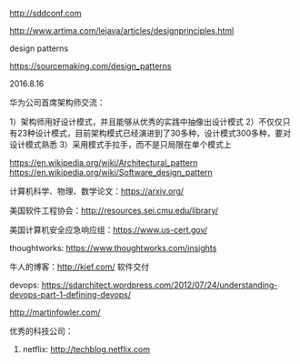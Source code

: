 http://sddconf.com

http://www.artima.com/lejava/articles/designprinciples.html

design patterns

https://sourcemaking.com/design_patterns


2016.8.16

华为公司首席架构师交流：

1）架构师用好设计模式，并且能够从优秀的实践中抽像出设计模式
2）不仅仅只有23种设计模式，目前架构模式已经演进到了30多种，设计模式300多种，要对设计模式熟悉
3）采用模式手拉手，而不是只局限在单个模式上

https://en.wikipedia.org/wiki/Architectural_pattern
https://en.wikipedia.org/wiki/Software_design_pattern

计算机科学、物理、数学论文：https://arxiv.org/

美国软件工程协会：http://resources.sei.cmu.edu/library/

美国计算机安全应急响应组：https://www.us-cert.gov/

thoughtworks: https://www.thoughtworks.com/insights

牛人的博客：http://kief.com/  软件交付

devops: https://sdarchitect.wordpress.com/2012/07/24/understanding-devops-part-1-defining-devops/

http://martinfowler.com/

优秀的科技公司：

1. netflix: http://techblog.netflix.com